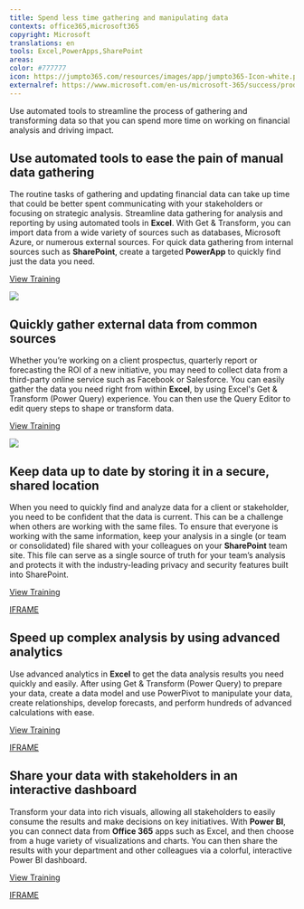 ```yaml
---
title: Spend less time gathering and manipulating data
contexts: office365,microsoft365
copyright: Microsoft
translations: en
tools: Excel,PowerApps,SharePoint
areas: 
color: #777777
icon: https://jumpto365.com/resources/images/app/jumpto365-Icon-white.png
externalref: https://www.microsoft.com/en-us/microsoft-365/success/productivitylibrary/spend-less-time-gathering-and-manipulating-data
---
```

Use automated tools to streamline the process of gathering and transforming data so that you can spend more time on working on financial analysis and driving impact.


## Use automated tools to ease the pain of manual data gathering

The routine tasks of gathering and updating financial data can take up time that could be better spent communicating with your stakeholders or focusing on strategic analysis. Streamline data gathering for analysis and reporting by using automated tools in **Excel**. With Get & Transform, you can import data from a wide variety of sources such as databases, Microsoft Azure, or numerous external sources. For quick data gathering from internal sources such as **SharePoint**, create a targeted **PowerApp** to quickly find just the data you need.

[View Training](https://support.office.com/article/Getting-Started-with-Get-Transform-in-Excel-2016-a8310388-2a12-438c-9d29-c6d29cb8df6a)

![](http://img-prod-cms-rt-microsoft-com.akamaized.net/cms/api/am/imageFileData/RE1YjNn?ver=91f1)

## Quickly gather external data from common sources

Whether you’re working on a client prospectus, quarterly report or forecasting the ROI of a new initiative, you may need to collect data from a third-party online service such as Facebook or Salesforce. You can easily gather the data you need right from within **Excel**, by using Excel's Get & Transform (Power Query) experience. You can then use the Query Editor to edit query steps to shape or transform data.

[View Training](https://support.office.com/article/Import-data-from-external-data-sources-Power-Query-be4330b3-5356-486c-a168-b68e9e616f5a)

![](http://img-prod-cms-rt-microsoft-com.akamaized.net/cms/api/am/imageFileData/RE1Yu7I?ver=2b04)

## Keep data up to date by storing it in a secure, shared location

When you need to quickly find and analyze data for a client or stakeholder, you need to be confident that the data is current. This can be a challenge when others are working with the same files. To ensure that everyone is working with the same information, keep your analysis in a single (or team or consolidated) file shared with your colleagues on your **SharePoint** team site. This file can serve as a single source of truth for your team’s analysis and protects it with the industry-leading privacy and security features built into SharePoint.

[View Training](https://support.office.com/article/Video-Create-a-confidential-document-library-e0660483-3d95-4016-a2e9-5dc8d4ac139d)

[IFRAME](https://www.microsoft.com/en-us/videoplayer/embed/RE1US0c)

## Speed up complex analysis by using advanced analytics

Use advanced analytics in **Excel** to get the data analysis results you need quickly and easily. After using Get & Transform (Power Query) to prepare your data, create a data model and use PowerPivot to manipulate your data, create relationships, develop forecasts, and perform hundreds of advanced calculations with ease.

[View Training](https://support.office.com/article/Get-Transform-and-Power-Pivot-in-Excel-42d895c2-d1d7-41d0-88da-d1ed7ecc102d)

[IFRAME](https://www.microsoft.com/en-us/videoplayer/embed/RE1UHz4)

## Share your data with stakeholders in an interactive dashboard

Transform your data into rich visuals, allowing all stakeholders to easily consume the results and make decisions on key initiatives. With **Power BI**, you can connect data from **Office 365** apps such as Excel, and then choose from a huge variety of visualizations and charts. You can then share the results with your department and other colleagues via a colorful, interactive Power BI dashboard.

[View Training](https://powerbi.microsoft.com/guided-learning)

[IFRAME](https://www.microsoft.com/en-us/videoplayer/embed/RE1UML2)

